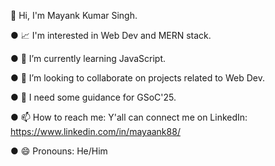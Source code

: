👋 Hi, I'm Mayank Kumar Singh.

● 📈 I'm interested in Web Dev and MERN stack.

● 🌱 I’m currently learning JavaScript.

● 👯 I’m looking to collaborate on projects related to Web Dev.

● 👀 I need some guidance for GSoC'25.

● 📫 How to reach me: Y'all can connect me on LinkedIn: https://www.linkedin.com/in/mayaank88/

● 😄 Pronouns: He/Him

